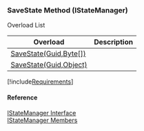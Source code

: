 ﻿### SaveState Method (IStateManager)

Overload List

| Overload | Description |
| --- | --- |
| [SaveState(Guid,Byte\[\])](FChoice.Common~FChoice.Common.State.IStateManager~SaveState(Guid,Byte[]).md) |   |
| [SaveState(Guid,Object)](FChoice.Common~FChoice.Common.State.IStateManager~SaveState(Guid,Object).md) |   |

[!include[Requirements](../partials/requirements.md)]



#### Reference

[IStateManager Interface](FChoice.Common~FChoice.Common.State.IStateManager.md)  
[IStateManager Members](FChoice.Common~FChoice.Common.State.IStateManager_members.md)